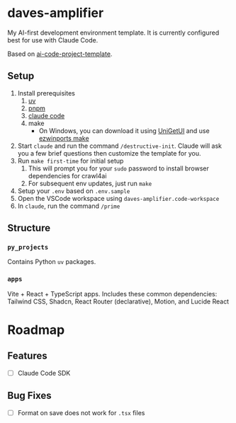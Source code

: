 # daves-amplifier

My AI-first development environment template. It is currently configured best for use with Claude Code.

Based on [ai-code-project-template](https://github.com/bkrabach/ai-code-project-template/tree/main).


## Setup

1. Install prerequisites 
   1. [uv](https://github.com/astral-sh/uv)
   2. [pnpm](https://pnpm.io/installation)
   3. [claude code](https://docs.anthropic.com/en/docs/claude-code/setup)
   4. make
       - On Windows, you can download it using [UniGetUI](https://github.com/marticliment/UnigetUI) and use [ezwinports make](https://github.com/microsoft/winget-pkgs/tree/master/manifests/e/ezwinports/make)
2. Start `claude` and run the command `/destructive-init`. Claude will ask you a few brief questions then customize the template for you.
3. Run `make first-time` for initial setup
   1. This will prompt you for your `sudo` password to install browser dependencies for crawl4ai
   2. For subsequent env updates, just run `make`
4. Setup your `.env` based on `.env.sample`
5. Open the VSCode workspace using `daves-amplifier.code-workspace`
6. In `claude`, run the command `/prime`


## Structure

### `py_projects`

Contains Python `uv` packages.

### `apps`

Vite + React + TypeScript apps.
Includes these common dependencies: Tailwind CSS, Shadcn, React Router (declarative), Motion, and Lucide React


# Roadmap

## Features
- [ ] Claude Code SDK

## Bug Fixes
- [ ] Format on save does not work for `.tsx` files
